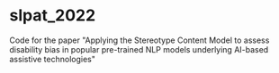 # slpat_2022
Code for the paper "Applying the Stereotype Content Model to assess disability bias in popular pre-trained NLP models underlying AI-based assistive technologies"
